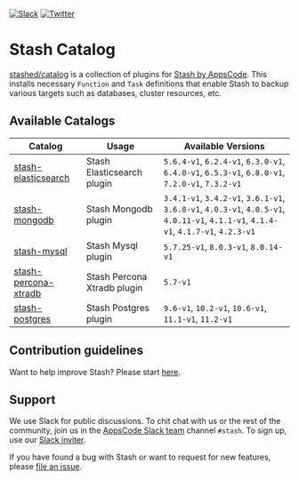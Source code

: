 <!---
Generated by render-gotpl. DO NOT EDIT.
-->
[![Slack](https://slack.appscode.com/badge.svg)](https://slack.appscode.com)
[![Twitter](https://img.shields.io/twitter/follow/kubestash.svg?style=social&logo=twitter&label=Follow)](https://twitter.com/intent/follow?screen_name=KubeStash)

# Stash Catalog

[stashed/catalog](https://github.com/stashed/catalog) is a collection of plugins for [Stash by AppsCode](https://appscode.com/products/stash/). This installs necessary `Function` and `Task` definitions that enable Stash to backup various targets such as databases, cluster resources, etc.

## Available Catalogs

| Catalog                                                         | Usage                       | Available Versions                                                                                                                        |
| --------------------------------------------------------------- | --------------------------- | ------------------------------------------------------------------------------------------------------ |
| [stash-elasticsearch](https://github.com/stashed/elasticsearch) | Stash Elasticsearch plugin | `5.6.4-v1`, `6.2.4-v1`, `6.3.0-v1`, `6.4.0-v1`, `6.5.3-v1`, `6.8.0-v1`, `7.2.0-v1`, `7.3.2-v1` |
| [stash-mongodb](https://github.com/stashed/mongodb) | Stash Mongodb plugin | `3.4.1-v1`, `3.4.2-v1`, `3.6.1-v1`, `3.6.8-v1`, `4.0.3-v1`, `4.0.5-v1`, `4.0.11-v1`, `4.1.1-v1`, `4.1.4-v1`, `4.1.7-v1`, `4.2.3-v1` |
| [stash-mysql](https://github.com/stashed/mysql) | Stash Mysql plugin | `5.7.25-v1`, `8.0.3-v1`, `8.0.14-v1` |
| [stash-percona-xtradb](https://github.com/stashed/percona-xtradb) | Stash Percona Xtradb plugin | `5.7-v1` |
| [stash-postgres](https://github.com/stashed/postgres) | Stash Postgres plugin | `9.6-v1`, `10.2-v1`, `10.6-v1`, `11.1-v1`, `11.2-v1` |

## Contribution guidelines

Want to help improve Stash? Please start [here](https://appscode.com/products/stash/latest/welcome/contributing).

## Support

We use Slack for public discussions. To chit chat with us or the rest of the community, join us in the [AppsCode Slack team](https://appscode.slack.com/messages/C8NCX6N23/details/) channel `#stash`. To sign up, use our [Slack inviter](https://slack.appscode.com/).

If you have found a bug with Stash or want to request for new features, please [file an issue](https://github.com/stashed/project/issues/new).
